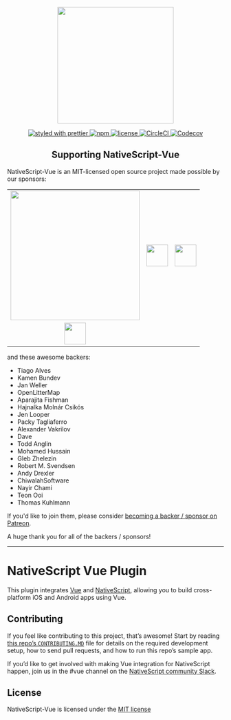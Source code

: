 <p align="center">
    <a href="https://nativescript-vue.org">
        <img src="https://art.nativescript-vue.org/NativeScript-Vue.svg" width="270">
    </a>
</p>

<p align="center">
    <a href="https://github.com/prettier/prettier">
       <img src="https://img.shields.io/badge/styled_with-prettier-ff69b4.svg" alt="styled with prettier">
    </a>
    <a href="https://www.npmjs.com/package/nativescript-vue">
       <img src="https://img.shields.io/npm/v/nativescript-vue.svg" alt="npm">
    </a>
    <a href="https://github.com/nativescript-vue/nativescript-vue/blob/master/LICENSE">
       <img src="https://img.shields.io/github/license/nativescript-vue/nativescript-vue.svg" alt="license">
    </a>
    <a href="https://circleci.com/gh/nativescript-vue/nativescript-vue/tree/master">
       <img src="https://img.shields.io/circleci/project/github/nativescript-vue/nativescript-vue.svg" alt="CircleCI">
    </a>
    <a href="https://codecov.io/gh/nativescript-vue/nativescript-vue">
       <img src="https://img.shields.io/codecov/c/github/nativescript-vue/nativescript-vue.svg" alt="Codecov">
    </a>
</p>

<h2 align="center">Supporting NativeScript-Vue</h2>

NativeScript-Vue is an MIT-licensed open source project made possible by our sponsors:

<!--sponsors-->
<table>
  <tbody>
    <tr>
      <td align="center" valign="middle">
        <a href="https://www.privateinternetaccess.com/?source=nativescript-vue-github" target="_blank">
          <img width="300px" src="https://art.nativescript-vue.org/sponsors/pia.png">
        </a>
      </td>
      <td align="center" valign="middle">
        <a href="https://kiwiirc.com/?source=nativescript-vue-github" target="_blank">
          <img height="50px" src="https://art.nativescript-vue.org/sponsors/kiwiirc.png?v=1">
        </a>
      </td>
      <td align="center" valign="middle">
        <a href="https://www.progress.com/?source=nativescript-vue-github" target="_blank">
          <img height="50px" src="https://art.nativescript-vue.org/sponsors/progress.png">
        </a>
      </td>
    </tr><tr></tr>
    <tr>
      <td align="center" valign="middle">
        <a href="https://yakaz.com/?source=nativescript-vue-github" target="_blank">
          <img height="50px" src="https://art.nativescript-vue.org/sponsors/yakaz.png">
        </a>
      </td>
      <td></td>
      <td></td>
    </tr>
  </tbody>
</table>
<!--/sponsors-->

and these awesome backers:

- Tiago Alves
- Kamen Bundev
- Jan Weller
- OpenLitterMap
- Aparajita Fishman
- Hajnalka Molnár Csikós
- Jen Looper
- Packy Tagliaferro
- Alexander Vakrilov
- Dave
- Todd Anglin
- Mohamed Hussain
- Gleb Zhelezin
- Robert M. Svendsen
- Andy Drexler
- ChiwalahSoftware
- Nayir Chami
- Teon Ooi
- Thomas Kuhlmann

If you'd like to join them, please consider [becoming a backer / sponsor on Patreon](https://www.patreon.com/rigor789).

A huge thank you for all of the backers / sponsors!

---

# NativeScript Vue Plugin

This plugin integrates [Vue](https://vuejs.org/) and [NativeScript](https://www.nativescript.org/), allowing you to build cross-platform iOS and Android apps using Vue.

## Contributing

If you feel like contributing to this project, that’s awesome! Start by reading [this repo’s `CONTRIBUTING.MD`](https://github.com/rigor789/nativescript-vue/blob/master/CONTRIBUTING.md) file for details on the required development setup, how to send pull requests, and how to run this repo’s sample app.

If you’d like to get involved with making Vue integration for NativeScript happen, join us in the #vue channel on the [NativeScript community Slack](http://tinyurl.com/nativescriptSlack). 

## License

NativeScript-Vue is licensed under the [MIT license](https://github.com/rigor789/nativescript-vue/blob/master/LICENSE)
